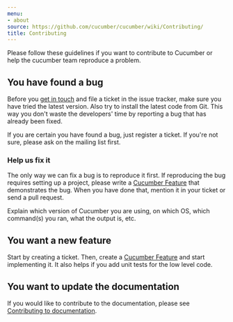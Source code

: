 ```yaml
---
menu:
- about
source: https://github.com/cucumber/cucumber/wiki/Contributing/
title: Contributing
---
```


Please follow these guidelines if you want to contribute to Cucumber or help the cucumber team reproduce a problem.

## You have found a bug

Before you [get in touch](/about/get-in-touch) and file a ticket in the issue tracker, make sure you have tried the latest version. Also try to install the latest code from Git. This way you don't waste the developers' time by reporting a bug that has already been fixed.

If you are certain you have found a bug, just register a ticket. If you're not sure, please ask on the mailing list first.

### Help us fix it

The only way we can fix a bug is to reproduce it first. If reproducing the bug requires setting up a project, please write a [Cucumber Feature](/gherkin/feature-introduction/) that demonstrates the bug. When you have done that, mention it in your ticket or send a pull request.

Explain which version of Cucumber you are using, on which OS, which command(s) you ran, what the output is, etc.

## You want a new feature

Start by creating a ticket. Then, create a [Cucumber Feature](/gherkin/feature-introduction/) and start implementing it. It also helps if you add unit tests for the low level code.

## You want to update the documentation

If you would like to contribute to the documentation, please see [Contributing to documentation](/about/contributing-to-documentation/).
